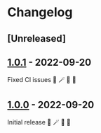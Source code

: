 # Changelog

## [Unreleased]

## [1.0.1] - 2022-09-20

Fixed CI issues 🐻 🪄 🦄 🚀

## [1.0.0] - 2022-09-20

Initial release 🐻 🪄 🦄 🚀

[1.0.1]: https://github.com/tatoalo/torrentManager/releases/tag/1.0.1
[1.0.0]: https://github.com/tatoalo/torrentManager/releases/tag/1.0.0